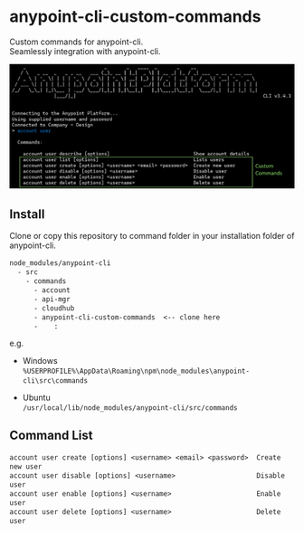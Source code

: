 # anypoint-cli-custom-commands
Custom commands for anypoint-cli.  
Seamlessly integration with anypoint-cli.

![seamlessly_integration.png](seamlessly_integration.png)


## Install
Clone or copy this repository to command folder in your installation folder of anypoint-cli.

```
node_modules/anypoint-cli
  - src
    - commands
      - account
      - api-mgr
      - cloudhub
      - anypoint-cli-custom-commands  <-- clone here
      -    :
```

e.g.
- Windows  
`%USERPROFILE%\AppData\Roaming\npm\node_modules\anypoint-cli\src\commands`

- Ubuntu  
`/usr/local/lib/node_modules/anypoint-cli/src/commands`


## Command List

    account user create [options] <username> <email> <password>  Create new user
    account user disable [options] <username>                    Disable user
    account user enable [options] <username>                     Enable user
    account user delete [options] <username>                     Delete user
